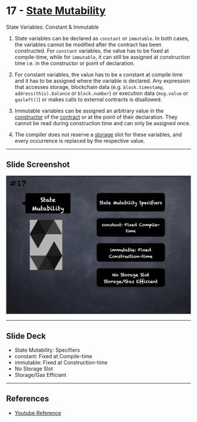 # 17 - [State Mutability](State%20Mutability.md)
State Variables: Constant & Immutable

1. State variables can be declared as `constant` or `immutable`. In both cases, the variables cannot be modified after the contract has been constructed. For `constant` variables, the value has to be fixed at compile-time, while for `immutable`, it can still be assigned at construction time i.e. in the constructor or point of declaration.
    
2. For constant variables, the value has to be a constant at compile time and it has to be assigned where the variable is declared. Any expression that accesses storage, blockchain data (e.g. `block.timestamp`, `address(this).balance` or `block.number`) or execution data (`msg.value` or `gasleft()`) or makes calls to external contracts is disallowed.
    
3. Immutable variables can be assigned an arbitrary value in the [constructor](Constructor.md) of the [contract](Contract.md) or at the point of their declaration. They cannot be read during construction time and can only be assigned once.
    
4. The compiler does not reserve a [storage](../1.%20Ethereum101/Storage.md) slot for these variables, and every occurrence is replaced by the respective value.

___
## Slide Screenshot
![017.png](../../images/2.Solidity%20101/017.png)
___
## Slide Deck
- State Mutability: Specifiers
- constant: Fixed at Compile-time
- immutable: Fixed at Construction-time
- No Storage Slot
- Storage/Gas Efficiant
___
## References
- [Youtube Reference](https://youtu.be/5eLqFac5Tkg?t=1707)


